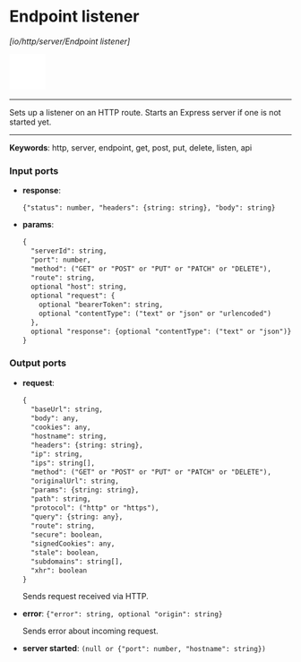# Endpoint listener

_[io/http/server/Endpoint listener]_

![icon](</assets/icons/47baa0d3-adcc-4071-8ab3-768676771342.png>)

---

Sets up a listener on an HTTP route. Starts an Express server if one is not started yet.<br>

---

__Keywords__: http, server, endpoint, get, post, put, delete, listen, api

### Input ports

* __response__: 
    ```
    {"status": number, "headers": {string: string}, "body": string}
    ```


* __params__: 
    ```
    {
      "serverId": string,
      "port": number,
      "method": ("GET" or "POST" or "PUT" or "PATCH" or "DELETE"),
      "route": string,
      optional "host": string,
      optional "request": {
        optional "bearerToken": string,
        optional "contentType": ("text" or "json" or "urlencoded")
      },
      optional "response": {optional "contentType": ("text" or "json")}
    }
    ```

### Output ports

* __request__: 
    ```
    {
      "baseUrl": string,
      "body": any,
      "cookies": any,
      "hostname": string,
      "headers": {string: string},
      "ip": string,
      "ips": string[],
      "method": ("GET" or "POST" or "PUT" or "PATCH" or "DELETE"),
      "originalUrl": string,
      "params": {string: string},
      "path": string,
      "protocol": ("http" or "https"),
      "query": {string: any},
      "route": string,
      "secure": boolean,
      "signedCookies": any,
      "stale": boolean,
      "subdomains": string[],
      "xhr": boolean
    }
    ```

    Sends request received via HTTP.<br>


* __error__: ` {"error": string, optional "origin": string} `

    Sends error about incoming request.<br>


* __server started__: ` (null or {"port": number, "hostname": string}) `

